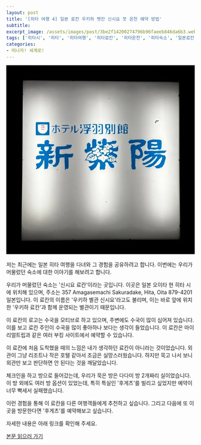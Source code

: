 ```yaml
---
layout: post
title: '[히타 여행 4] 일본 료칸 우키하 벳칸 신시요 뜻 온천 예약 방법'
subtitle: 
excerpt_image: /assets/images/post/3be2f14200274796b96faeeb846da6b3.webp
tags: ['히타시', '히타', '히타여행', '히타료칸', '히타온천', '히타숙소', '일본료칸', '일본료칸여행', '일본히타', '후쿠오카', '오이타', '후쿠오카료칸', '료칸', '료칸예약', '료칸뜻']
categories: 
- 떠나자! 세계로!
---
```


![메인 이미지](/assets/images/post/3be2f14200274796b96faeeb846da6b3.webp)

저는 최근에는 일본 히타 여행을 다녀와 그 경험을 공유하려고 합니다. 이번에는 우리가 머물렀던 숙소에 대한 이야기를 해보려고 합니다.

우리가 머물렀던 숙소는 '신시요 료칸'이라는 곳입니다. 이곳은 일본 오이타 현 히타 시에 위치해 있으며, 주소는 357 Amagasemachi Sakuradake, Hita, Oita 879-4201 일본입니다. 이 료칸의 이름은 '우키하 별관 신시요'라고도 불리며, 이는 바로 앞에 위치한 '우키하 료칸'과 함께 운영되는 별관이기 때문입니다.

이 료칸의 로고는 수국을 모티브로 하고 있으며, 주변에도 수국이 많이 심어져 있습니다. 이를 보고 료칸 주인이 수국을 많이 좋아하나 보다는 생각이 들었습니다. 이 료칸은 마이리얼트립과 같은 여러 부킹 사이트에서 예약할 수 있습니다.

이 료칸에 처음 도착했을 때의 느낌은 내가 생각하던 료칸이 아니라는 것이었습니다. 외관이 그냥 리조트나 작은 호텔 같아서 조금은 실망스러웠습니다. 하지만 묵고 나서 보니 외관만 보고 판단하면 안 된다는 것을 깨달았습니다.

체크인을 하고 방으로 들어갔는데, 우리가 묵은 방은 다다미 방 2개짜리 실이었습니다. 이 방 외에도 여러 방 옵션이 있었는데, 특히 특실인 '후게츠'를 빌리고 싶었지만 예약이 너무 빡세서 실패했습니다.

이런 경험을 통해 이 료칸을 다른 여행객들에게 추천하고 싶습니다. 그리고 다음에 또 이곳을 방문한다면 '후게츠'를 예약해보고 싶습니다. 

자세한 내용은 아래 링크를 확인해 주세요.

[본문 읽으러 가기](https://m.blog.naver.com/ham_eaten_jellybear/223231035181)
